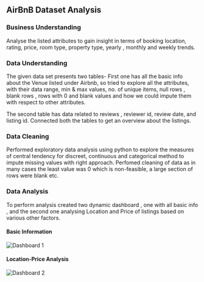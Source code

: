 ## AirBnB Dataset Analysis
### Business Understanding
Analyse the listed attributes to gain insight in terms of booking location, rating, price, room type,
property type, yearly , monthly and weekly trends. 

### Data Understanding
The given data set presents two tables- 
First one has all the basic info about the Venue listed under Airbnb, so tried to explore all the attributes, 
with their data range, min & max values, no. of unique items, null rows , blank rows , rows with 0 and blank 
values and how we could impute them with respect to other attributes.

The second table has data related to reviews , reviewer id, review date, and listing id. Connected both the 
tables to get an overview about the listings.

### Data Cleaning
Performed exploratory data analysis using python to explore the measures of central tendency for discreet, 
continuous and categorical method to impute missing values with right approach. Perfomed cleaning of data 
as in many cases the least value was 0 which is non-feasible, a large section of rows were blank etc.

### Data Analysis
To perform analysis created two dynamic  dashboard , one with all basic info , and the second one analysing
Location and Price of listings based on various other factors. 
#### Basic Information

![Dashboard 1](https://github.com/pallavi1230/PowerBI-projects/assets/155734492/8dbf7a1e-b3b2-475a-b6ad-24f0f10d0160)

#### Location-Price Analysis

![Dashboard 2](https://github.com/pallavi1230/PowerBI-projects/assets/155734492/d5bf1880-6774-41d8-853e-f2185e191e03)









